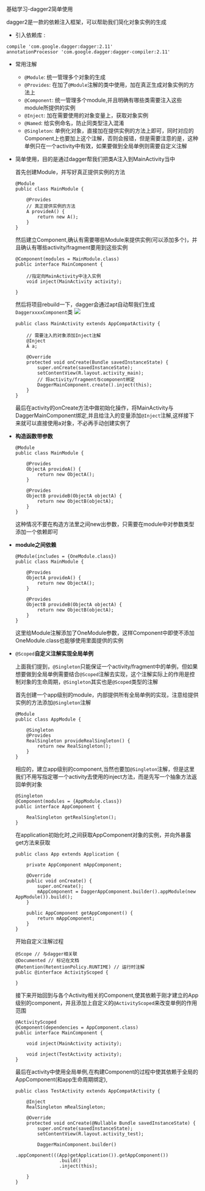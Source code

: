 基础学习-dagger2简单使用

dagger2是一款的依赖注入框架，可以帮助我们简化对象实例的生成


+ 引入依赖库 : 

```
compile 'com.google.dagger:dagger:2.11'
annotationProcessor 'com.google.dagger:dagger-compiler:2.11'
```

+ 常用注解

	+ `@Module`: 统一管理多个对象的生成
	+ `@Provides`: 在加了`@Module`注解的类中使用，加在真正生成对象实例的方法上
	+ `@Component`: 统一管理多个module,并且明确有哪些类需要注入这些module所提供的实例
	+ `@Inject`: 加在需要使用的对象变量上，获取对象实例
	+ `@Named`: 给实例命名，防止同类型注入混淆
	+ `@Singleton`: 单例化对象，直接加在提供实例的方法上即可，同时对应的Component上也要加上这个注解，否则会报错，但是需要注意的是，这种单例只在一个activity中有效，如果要做到全局单例则需要自定义注解

+ 简单使用，目的是通过dagger帮我们把类A注入到MainActivity当中
	
	首先创建Module，并写好真正提供实例的方法
	
	```
	@Module
	public class MainModule {
	
	    @Provides
	    // 真正提供实例的方法
	    A provideA() {
	        return new A();
	    }
	}
	```
	
	然后建立Component,确认有需要哪些Module来提供实例(可以添加多个)，并且确认有哪些activity/fragment要用到这些实例
	
	```
	@Component(modules = MainModule.class)
	public interface MainComponent {
	
		//指定向MainActivity中注入实例
	    void inject(MainActivity activity);
	    
	}
	```
	
	然后将项目rebuild一下，dagger会通过apt自动帮我们生成`DaggerxxxxComponent`类
	![](http://img.hellofhy.cn/18-10-28/28505928.jpg)
	
	
	```
	public class MainActivity extends AppCompatActivity {
	    
	    // 需要注入的对象添加Inject注解
	    @Inject
	    A a;
	
	    @Override
	    protected void onCreate(Bundle savedInstanceState) {
	        super.onCreate(savedInstanceState);
	        setContentView(R.layout.activity_main);
	        // 将activity/fragment与component绑定
	        DaggerMainComponent.create().inject(this);
	    }
	}
	```
	
	最后在activity的onCreate方法中做初始化操作，将MainActivity与DaggerMainComponent绑定,并且给注入的变量添加`@Inject`注解,这样接下来就可以直接使用a对象，不必再手动创建实例了
	
	
+ **构造函数带参数**

	```
	@Module
	public class MainModule {
	
	    @Provides
	    ObjectA provideA() {
	        return new ObjectA();
	    }
	
	    @Provides
	    ObjectB provideB(ObjectA objectA) {
	        return new ObjectB(objectA);
	    }
	}
	```
	这种情况不要在构造方法里之间new出参数，只需要在module中对参数类型添加一个依赖即可

+ **module之间依赖**

	```
	@Module(includes = {OneModule.class})
	public class MainModule {
	
	    @Provides
	    ObjectA provideA() {
	        return new ObjectA();
	    }
	
	    @Provides
	    ObjectB provideB(ObjectA objectA) {
	        return new ObjectB(objectA);
	    }
	}
	```
	这里给Module注解添加了OneModule参数，这样Component中即使不添加OneModule.class也能够使用里面提供的实例
	
+ `@Scoped`**自定义注解实现全局单例**

	上面我们提到，`@Singleton`只能保证一个activity/fragment中的单例，但如果想要做到全局单例需要结合`@Scoped`注解去实现，这个注解实际上的作用是控制对象的生命周期，`@Singleton`其实也是`@Scoped`类型的注解
	
	首先创建一个app级别的module，内部提供所有全局单例的实现，注意给提供实例的方法添加`@Singleton`注解
	
	```
	@Module
	public class AppModule {
	
	    @Singleton
	    @Provides
	    RealSingleton provideRealSingleton() {
	        return new RealSingleton();
	    }
	}
	```

	相应的，建立app级别的component,当然也要加`@Singleton`注解，但是这里我们不用写指定哪一个activity去使用的inject方法，而是先写一个抽象方法返回单例对象
	
	```
	@Singleton
	@Component(modules = {AppModule.class})
	public interface AppComponent {
	
	    RealSingleton getRealSingleton();
	}
	```
	
	在application初始化时,之间获取AppComponent对象的实例，并向外暴露get方法来获取
	
	```
	public class App extends Application {
	
	    private AppComponent mAppComponent;
	
	    @Override
	    public void onCreate() {
	        super.onCreate();
	        mAppComponent = DaggerAppComponent.builder().appModule(new AppModule()).build();
	    }
	    
	    public AppComponent getAppComponent() {
	        return mAppComponent;
	    }
	}
	```
	
	开始自定义注解过程
	
	```
	@Scope // 与dagger相关联
	@Documented // 标记在文档
	@Retention(RetentionPolicy.RUNTIME) // 运行时注解
	public @interface ActivityScoped {
	
	}
	```
	
	接下来开始回到与各个Activity相关的Component,使其依赖于刚才建立的App级别的component，并且添加上自定义的`@ActivityScoped`来改变单例的作用范围
	
	
	```
	@ActivityScoped
	@Component(dependencies = AppComponent.class)
	public interface MainComponent {
	
	    void inject(MainActivity activity);
	
	    void inject(TestActivity activity);
	}
	```
	
	最后在activity中使用全局单例,在构建Component的过程中使其依赖于全局的AppComponent(和app生命周期绑定),
	
	```
	public class TestActivity extends AppCompatActivity {
	
	    @Inject
	    RealSingleton mRealSingleton;
	    
	    @Override
	    protected void onCreate(@Nullable Bundle savedInstanceState) {
	        super.onCreate(savedInstanceState);
	        setContentView(R.layout.activity_test);
	
	        DaggerMainComponent.builder()
	                .appComponent(((App)getApplication()).getAppComponent())
	                .build()
	                .inject(this);
	
	    }
	}
	```
	
	